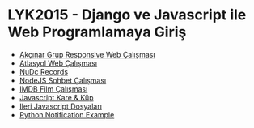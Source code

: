 LYK2015 - Django ve Javascript ile Web Programlamaya Giriş
==========================================================

- [Akçınar Grup Responsive Web Çalışması](https://github.com/lyk2015/django/tree/master/akcinargrup)
- [Atlasyol Web Çalışması](https://github.com/lyk2015/django/tree/master/atlasyol)
- [NuDc Records](https://github.com/lyk2015/django/tree/master/nudc)
- [NodeJS Sohbet Çalışması](https://github.com/lyk2015/django/tree/master/nodejs-chat)
- [IMDB Film Çalışması](http://github.com/lyk2015/django/tree/master/film)
- [Javascript Kare & Küp](http://github.com/lyk2015/django/tree/master/karekup)
- [Ileri Javascript Dosyaları](http://github.com/lyk2015/django/tree/master/ileri-javascript)
- [Python Notification Example](http://github.com/lyk2015/django/tree/master/python-notification)
